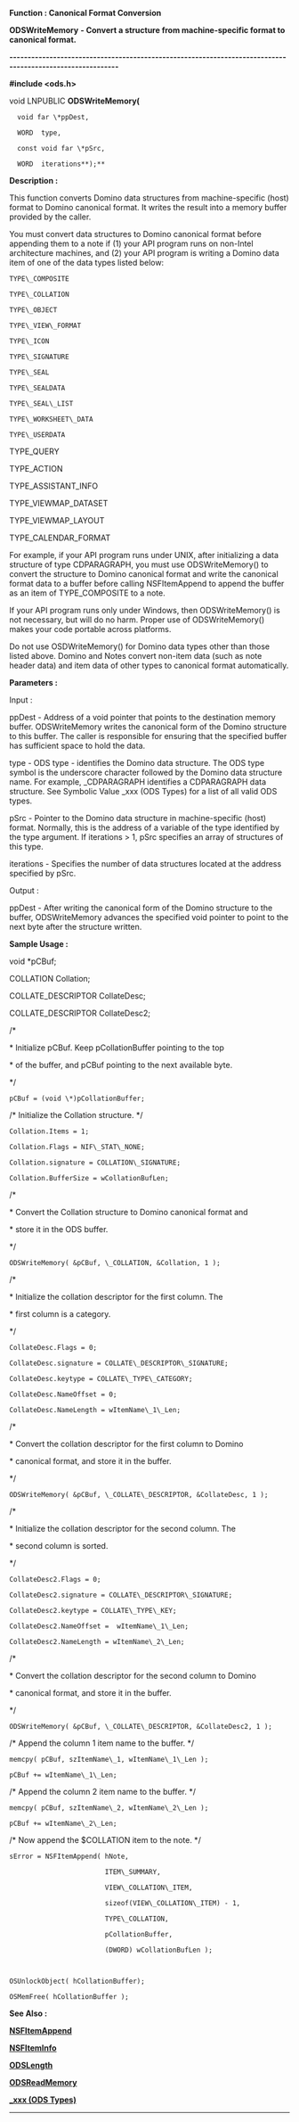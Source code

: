 




<!--
 /\* Font Definitions \*/
 @font-face
 {font-family:Courier;
 panose-1:2 7 4 9 2 2 5 2 4 4;}
@font-face
 {font-family:"Tms Rmn";
 panose-1:2 2 6 3 4 5 5 2 3 4;}
@font-face
 {font-family:Helv;
 panose-1:2 11 6 4 2 2 2 3 2 4;}
@font-face
 {font-family:"Cambria Math";
 panose-1:2 4 5 3 5 4 6 3 2 4;}
 /\* Style Definitions \*/
 p.MsoNormal, li.MsoNormal, div.MsoNormal
 {margin-top:0cm;
 margin-right:0cm;
 margin-bottom:8.0pt;
 margin-left:0cm;
 line-height:107%;
 font-size:11.0pt;
 font-family:"Calibri",sans-serif;}
.MsoChpDefault
 {font-size:11.0pt;}
.MsoPapDefault
 {margin-bottom:8.0pt;
 line-height:107%;}
 /\* Page Definitions \*/
 @page WordSection1
 {size:612.0pt 792.0pt;
 margin:72.0pt 72.0pt 72.0pt 72.0pt;}
div.WordSection1
 {page:WordSection1;}
-->




 


**Function : Canonical Format
Conversion**



**ODSWriteMemory** **- Convert a
structure from machine-specific format to canonical format.**


**----------------------------------------------------------------------------------------------------------**



**#include <ods.h>**



void
LNPUBLIC **ODSWriteMemory(**  

      void far \*ppDest,  

      WORD  type,  

      const void far \*pSrc,  

      WORD  iterations**);**



**Description :**



This function
converts Domino data structures from machine-specific (host) format to Domino
canonical format.  It writes the result into a memory buffer provided by the
caller.  

  

You must convert data structures to Domino canonical format before appending
them to a note if (1) your API program runs on non-Intel architecture machines,
and (2) your API program is writing a Domino data item of one of the data types
listed below:  

  

    TYPE\_COMPOSITE  

    TYPE\_COLLATION  

    TYPE\_OBJECT  

    TYPE\_VIEW\_FORMAT  

    TYPE\_ICON  

    TYPE\_SIGNATURE  

    TYPE\_SEAL  

    TYPE\_SEALDATA  

    TYPE\_SEAL\_LIST  

    TYPE\_WORKSHEET\_DATA  

    TYPE\_USERDATA


   
TYPE\_QUERY


   
TYPE\_ACTION


   
TYPE\_ASSISTANT\_INFO


   
TYPE\_VIEWMAP\_DATASET


   
TYPE\_VIEWMAP\_LAYOUT


   
TYPE\_CALENDAR\_FORMAT  

  

For example, if your API program runs under UNIX, after initializing a data
structure of type CDPARAGRAPH, you must use ODSWriteMemory() to convert the
structure to Domino canonical format and write the canonical format data to a buffer
before calling NSFItemAppend to append the buffer as an item of TYPE\_COMPOSITE
to a note.  

  

If your API program runs only under Windows, then ODSWriteMemory() is not
necessary, but will do no harm.  Proper use of ODSWriteMemory() makes your code
portable across platforms.  

  

Do not use OSDWriteMemory() for Domino data types other than those listed
above.  Domino and Notes convert non-item data (such as note header data) and
item data of other types to canonical format automatically.


 


**Parameters :**



Input :  

ppDest  -  Address of a void pointer that points to the destination memory
buffer.  ODSWriteMemory writes the canonical form of the Domino structure to
this buffer.  The caller is responsible for ensuring that the specified buffer
has sufficient space to hold the data.  

  

type  -  ODS type - identifies the Domino data structure.  The ODS type symbol
is the underscore character followed by the Domino data structure name. For
example,  \_CDPARAGRAPH identifies a CDPARAGRAPH data structure.  See Symbolic
Value \_xxx (ODS Types) for a list of all valid ODS types.  

  

pSrc  -  Pointer to the Domino data structure in machine-specific (host)
format.  Normally, this is the address of a variable of the type identified by
the type argument. If iterations > 1, pSrc specifies an array of structures
of this type.  

  

iterations  -  Specifies the number of data structures located at the address
specified by pSrc.  

  




Output :  

ppDest  -  After writing the canonical form of the Domino structure to the
buffer, ODSWriteMemory advances the specified void pointer to point to the next
byte after the structure written.  

  




 **Sample Usage :**


  

void               \*pCBuf;  

COLLATION           Collation;  

COLLATE\_DESCRIPTOR  CollateDesc;  

COLLATE\_DESCRIPTOR  CollateDesc2;  

  

/\*   

 \* Initialize pCBuf. Keep pCollationBuffer pointing to the top   

 \* of the buffer, and pCBuf pointing to the next available byte.  

 \*/  

    pCBuf = (void \*)pCollationBuffer;  

  

/\* Initialize the Collation structure. \*/  

  

    Collation.Items = 1;  

    Collation.Flags = NIF\_STAT\_NONE;  

    Collation.signature = COLLATION\_SIGNATURE;  

    Collation.BufferSize = wCollationBufLen;  

/\*  

 \* Convert the Collation structure to Domino canonical format and  

 \* store it in the ODS buffer.  

 \*/  

  

    ODSWriteMemory( &pCBuf, \_COLLATION, &Collation, 1 );  

      

/\*  

 \*  Initialize the collation descriptor for the first column. The  

 \*  first column is a category.  

 \*/  

  

    CollateDesc.Flags = 0;     

    CollateDesc.signature = COLLATE\_DESCRIPTOR\_SIGNATURE;  

    CollateDesc.keytype = COLLATE\_TYPE\_CATEGORY;  

    CollateDesc.NameOffset = 0;  

    CollateDesc.NameLength = wItemName\_1\_Len;  

  

/\*  

 \* Convert the collation descriptor for the first column to Domino   

 \* canonical format, and store it in the buffer.  

 \*/  

  

    ODSWriteMemory( &pCBuf, \_COLLATE\_DESCRIPTOR, &CollateDesc, 1 );  

  

/\*  

 \* Initialize the collation descriptor for the second column. The  

 \* second column is sorted.  

 \*/  

  

    CollateDesc2.Flags = 0;  

    CollateDesc2.signature = COLLATE\_DESCRIPTOR\_SIGNATURE;  

    CollateDesc2.keytype = COLLATE\_TYPE\_KEY;  

    CollateDesc2.NameOffset =  wItemName\_1\_Len;  

    CollateDesc2.NameLength = wItemName\_2\_Len;  

  

/\*  

 \* Convert the collation descriptor for the second column to Domino   

 \* canonical format, and store it in the buffer.  

 \*/  

  

    ODSWriteMemory( &pCBuf, \_COLLATE\_DESCRIPTOR, &CollateDesc2, 1 );  

  

/\*  Append the column 1 item name to the buffer. \*/  

      

    memcpy( pCBuf, szItemName\_1, wItemName\_1\_Len );  

    pCBuf += wItemName\_1\_Len;  

  

/\*  Append the column 2 item name to the buffer. \*/  

      

    memcpy( pCBuf, szItemName\_2, wItemName\_2\_Len );  

    pCBuf += wItemName\_2\_Len;  

  

/\*  Now append the $COLLATION item to the note. \*/  

      

    sError = NSFItemAppend( hNote,  

                            ITEM\_SUMMARY,  

                            VIEW\_COLLATION\_ITEM,  

                            sizeof(VIEW\_COLLATION\_ITEM) - 1,  

                            TYPE\_COLLATION,  

                            pCollationBuffer,  

                            (DWORD) wCollationBufLen );  

  

    OSUnlockObject( hCollationBuffer);  

    OSMemFree( hCollationBuffer );


 **See Also :**


**[NSFItemAppend](NSFItemAppend.md)**


**[NSFItemInfo](NSFItemInfo.md)**


**[ODSLength](ODSLength.md)**


**[ODSReadMemory](ODSReadMemory.md)**


**[\_xxx (ODS Types)](notes:///8525872100478C66/61FD4E9848264AD28525620B006BA8BD/B6624318DA38E8A885255F18007069DE)**



----------------------------------------------------------------------------------------------------------


 





